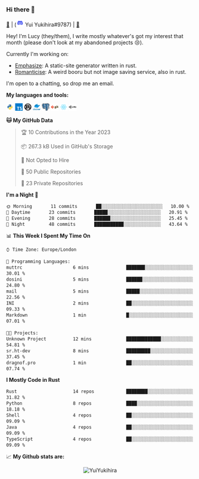 ### Hi there 👋

[📧](mailto:lucy@dragnof.pro) | (<img height="20" src="https://raw.githubusercontent.com/github/explore/80688e429a7d4ef2fca1e82350fe8e3517d3494d/topics/discord/discord.png"> Yui Yukihira#9787) | [🔑](https://keyoxide.org/hkp/5b53fb285f862739d1b97a32e87ce5d7e995b976)


Hey! I'm Lucy (they/them), I write mostly whatever's got my interest that month (please don't look at my abandoned projects 😢).

Currently I'm working on:

- [Emphasize](https://github.com/makepress/emphasize): A static-site generator written in rust.
- [Romanticise](https://github.com/YuiYukihira/romanticise): A weird booru but not image saving service, also in rust.

I'm open to a chatting, so drop me an email.

**My languages and tools:**

<code><img height="20" src="https://raw.githubusercontent.com/github/explore/80688e429a7d4ef2fca1e82350fe8e3517d3494d/topics/python/python.png"></code>
<code><img height="20" src="https://raw.githubusercontent.com/github/explore/80688e429a7d4ef2fca1e82350fe8e3517d3494d/topics/typescript/typescript.png"></code>
<code><img height="20" src="https://raw.githubusercontent.com/github/explore/80688e429a7d4ef2fca1e82350fe8e3517d3494d/topics/rust/rust.png"></code>
<code><img height="20" src="https://raw.githubusercontent.com/github/explore/80688e429a7d4ef2fca1e82350fe8e3517d3494d/topics/docker/docker.png"></code>
<code><img height="20" src="https://raw.githubusercontent.com/github/explore/80688e429a7d4ef2fca1e82350fe8e3517d3494d/topics/postgresql/postgresql.png"></code>
<code><img height="20" src="https://raw.githubusercontent.com/github/explore/80688e429a7d4ef2fca1e82350fe8e3517d3494d/topics/git/git.png"></code>
<code><img height="20" src="https://raw.githubusercontent.com/github/explore/80688e429a7d4ef2fca1e82350fe8e3517d3494d/topics/react/react.png"></code>
<code><img height="20" src="https://raw.githubusercontent.com/github/explore/80688e429a7d4ef2fca1e82350fe8e3517d3494d/topics/unity/unity.png"></code>

<!--START_SECTION:waka-->
**🐱 My GitHub Data** 

> 🏆 10 Contributions in the Year 2023
 > 
> 📦 267.3 kB Used in GitHub's Storage 
 > 
> 🚫 Not Opted to Hire
 > 
> 📜 50 Public Repositories 
 > 
> 🔑 23 Private Repositories  
 > 
**I'm a Night 🦉** 

```text
🌞 Morning       11 commits       ██░░░░░░░░░░░░░░░░░░░░░░░   10.00 % 
🌆 Daytime       23 commits       █████░░░░░░░░░░░░░░░░░░░░   20.91 % 
🌃 Evening       28 commits       ██████░░░░░░░░░░░░░░░░░░░   25.45 % 
🌙 Night         48 commits       ███████████░░░░░░░░░░░░░░   43.64 % 

```


📊 **This Week I Spent My Time On** 

```text
⌚︎ Time Zone: Europe/London

💬 Programming Languages: 
muttrc                   6 mins              ███████░░░░░░░░░░░░░░░░░░   30.01 % 
dosini                   5 mins              ██████░░░░░░░░░░░░░░░░░░░   24.80 % 
mail                     5 mins              █████░░░░░░░░░░░░░░░░░░░░   22.56 % 
INI                      2 mins              ██░░░░░░░░░░░░░░░░░░░░░░░   09.33 % 
Markdown                 1 min               █░░░░░░░░░░░░░░░░░░░░░░░░   07.01 % 

🐱‍💻 Projects: 
Unknown Project          12 mins             █████████████░░░░░░░░░░░░   54.81 % 
sr.ht-dev                8 mins              █████████░░░░░░░░░░░░░░░░   37.45 % 
dragnof.pro              1 min               ██░░░░░░░░░░░░░░░░░░░░░░░   07.74 % 

```

**I Mostly Code in Rust** 

```text
Rust                     14 repos            ████████░░░░░░░░░░░░░░░░░   31.82 % 
Python                   8 repos             ████░░░░░░░░░░░░░░░░░░░░░   18.18 % 
Shell                    4 repos             ██░░░░░░░░░░░░░░░░░░░░░░░   09.09 % 
Java                     4 repos             ██░░░░░░░░░░░░░░░░░░░░░░░   09.09 % 
TypeScript               4 repos             ██░░░░░░░░░░░░░░░░░░░░░░░   09.09 % 

```



<!--END_SECTION:waka-->

📈 **My Github stats are:**

<p align="center">
    <img src="https://github-readme-stats.vercel.app/api?username=YuiYukihira&show_icons=true&theme=tokyonight&count_private=true" alt="YuiYukihira">
</p>
